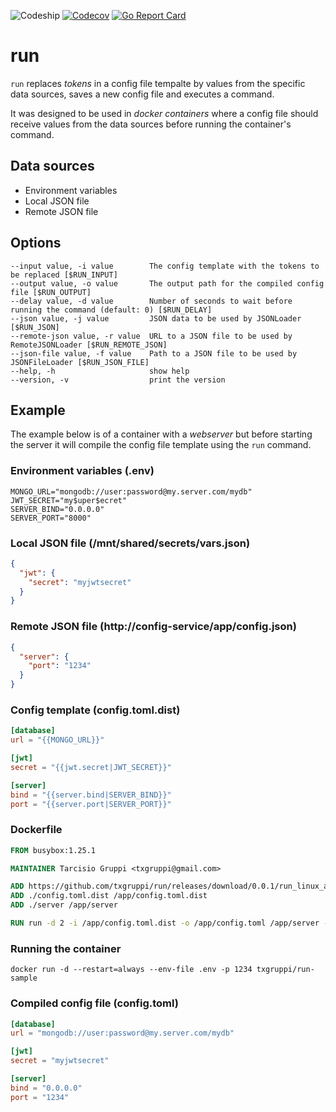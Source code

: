 ![Codeship](https://img.shields.io/codeship/cb3a7670-f7ee-0136-66a3-16fab027ee75.svg?style=flat-square)
[![Codecov](https://img.shields.io/codecov/c/github/txgruppi/run.svg?style=flat-square)](https://codecov.io/github/txgruppi/run)
[![Go Report Card](https://img.shields.io/badge/go_report-A+-brightgreen.svg?style=flat-square)](https://goreportcard.com/report/github.com/txgruppi/run)

# run

`run` replaces _tokens_ in a config file tempalte by values from the specific data sources, saves a new config file and executes a command.

It was designed to be used in _docker containers_ where a config file should receive values from the data sources before running the container's command.

## Data sources

- Environment variables
- Local JSON file
- Remote JSON file

## Options

```
--input value, -i value        The config template with the tokens to be replaced [$RUN_INPUT]
--output value, -o value       The output path for the compiled config file [$RUN_OUTPUT]
--delay value, -d value        Number of seconds to wait before running the command (default: 0) [$RUN_DELAY]
--json value, -j value         JSON data to be used by JSONLoader [$RUN_JSON]
--remote-json value, -r value  URL to a JSON file to be used by RemoteJSONLoader [$RUN_REMOTE_JSON]
--json-file value, -f value    Path to a JSON file to be used by JSONFileLoader [$RUN_JSON_FILE]
--help, -h                     show help
--version, -v                  print the version
```

## Example

The example below is of a container with a _webserver_ but before starting the server it will compile the config file template using the `run` command.

### Environment variables (.env)

```shell
MONGO_URL="mongodb://user:password@my.server.com/mydb"
JWT_SECRET="my$uper$ecret"
SERVER_BIND="0.0.0.0"
SERVER_PORT="8000"
```

### Local JSON file (/mnt/shared/secrets/vars.json)

```json
{
  "jwt": {
    "secret": "myjwtsecret"
  }
}
```

### Remote JSON file (http://config-service/app/config.json)

```json
{
  "server": {
    "port": "1234"
  }
}
```

### Config template (config.toml.dist)

```toml
[database]
url = "{{MONGO_URL}}"

[jwt]
secret = "{{jwt.secret|JWT_SECRET}}"

[server]
bind = "{{server.bind|SERVER_BIND}}"
port = "{{server.port|SERVER_PORT}}"
```

### Dockerfile

```dockerfile
FROM busybox:1.25.1

MAINTAINER Tarcisio Gruppi <txgruppi@gmail.com>

ADD https://github.com/txgruppi/run/releases/download/0.0.1/run_linux_amd64 /app/run
ADD ./config.toml.dist /app/config.toml.dist
ADD ./server /app/server

RUN run -d 2 -i /app/config.toml.dist -o /app/config.toml /app/server -c /app/config.toml
```

### Running the container

```shell
docker run -d --restart=always --env-file .env -p 1234 txgruppi/run-sample
```

### Compiled config file (config.toml)

```toml
[database]
url = "mongodb://user:password@my.server.com/mydb"

[jwt]
secret = "myjwtsecret"

[server]
bind = "0.0.0.0"
port = "1234"
```
